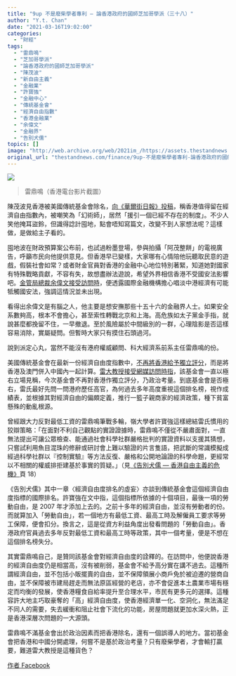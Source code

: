 ```yaml
---
title: "9up 不是廢柴學者專利 — 論香港政府的國師芝加哥學派（三十八）"
author: "Y.t. Chan"
date: "2021-03-16T19:02:00"
categories:
  - "財經"
tags:
  - "雷鼎鳴"
  - "芝加哥學派"
  - "論香港政府的國師芝加哥學派"
  - "陳茂波"
  - "新自由主義"
  - "金融業"
  - "許寶強"
  - "金融中心"
  - "傳統基金會"
  - "經濟自由指數"
  - "香港金融業"
  - "余偉文"
  - "金融界"
  - "告別犬儒"
topics: []
image: "http://web.archive.org/web/2021im_/https://assets.thestandnews.com/media/photos/lui_TEc1D.png"
original_url: "thestandnews.com/finance/9up-不是廢柴學者專利-論香港政府的國師芝加哥學派-三十八"
---
```

![](http://web.archive.org/web/2021im_/https://assets.thestandnews.com/media/photos/lui_TEc1D.png)
> 雷鼎鳴（香港電台影片截圖）

陳茂波見香港被美國傳統基金會除名，[向《華爾街日報》投稿](../../international/%E8%8F%AF%E7%88%BE%E8%A1%97%E6%97%A5%E5%A0%B1%E7%A4%BE%E8%A9%95%E7%A8%B1%E9%99%B3%E8%8C%82%E6%B3%A2%E7%82%BA-%E9%A6%99%E6%B8%AF%E7%9A%84%E5%B9%BB%E8%A1%93%E5%B8%AB-%E6%9B%BF%E7%BF%92%E8%BF%91%E5%B9%B3%E6%9C%8D%E5%8B%99/)，稱香港值得留在經濟自由指數內，被嘲笑為「幻術師」，居然「援引一個已經不存在的制度」。不少人笑他掩耳盜鈴，但識得諗計囤地，點會唔知寫篇文，改變不到人家想法呢？這樣做，是做給主子看的。

囤地波在財政預算案公布前，也試過粉墨登場，參與拍攝「阿茂整餅」的電視廣告，呼籲市民向他提供意見。但香港早已變樣，大家哪有心情陪他玩聽取民意的遊戲，假裝社會如常？或者財金官員對香港的金融中心地位特別著緊，知道她對國家有特殊戰略貢獻，不容有失，故想盡辦法遊說，希望外界相信香港不受國安法影響吧。[金管局總裁余偉文接受訪問時](http://web.archive.org/web/20211229132508/http://www.hkcd.com/content/2021-03/15/content_1255254.html)，便透露國際金融機構擔心唱淡中港經濟有可能牴觸國安法，強調這情況並未出現。

看得出余偉文是有腦之人，他主要是想安撫那些十五十六的金融界人士。如果安全系數夠高，根本不會擔心，甚至索性轉戰北京和上海。高危族如太子黨金手指，就說甚麼都挽留不住，一早撤退。至於風險屬於中間級別的一群，心理陰影是否這樣容易消除，實屬疑問。但暫時大家只有摸住石頭過河。

說到派定心丸，當然不能沒有港府權威顧問、科大經濟系前系主任雷鼎鳴的份。

美國傳統基金會在最新一份經濟自由度指數中，[不再將香港給予獨立評分](../../finance/wsj-%E9%A6%99%E6%B8%AF%E8%A2%AB%E5%89%94%E5%87%BA%E5%82%B3%E7%B5%B1%E5%9F%BA%E9%87%91%E6%9C%83%E7%B6%93%E6%BF%9F%E8%87%AA%E7%94%B1%E6%8C%87%E6%95%B8-%E5%9B%A0%E8%88%87%E5%85%A7%E5%9C%B0%E5%9F%8E%E5%B8%82%E7%84%A1%E7%95%B0/)，而是將香港及澳門併入中國內一起計算。[雷大教授接受網媒訪問時指](http://web.archive.org/web/20211229132508/https://www.hk01.com/%E8%B2%A1%E7%B6%93%E5%BF%AB%E8%A8%8A/594801/)，該基金會一直以極右立場見稱，今次基金會不再對香港作獨立評分，乃政治考量。到底基金會是否極右，雷氏最好先問一問港府歷任高官，為何過去多年高度重視這個排名榜，視作成績表，並根據其對經濟自由的偏頗定義，推行一籃子親商家的經濟政策，種下貧富懸殊的動亂根源。

曾經跟大力反對最低工資的雷鼎鳴筆戰多輪，嶺大學者許寶強這樣總結雷氏慣用的狡辯策略：「在面對不利自己觀點的實證證據時，雷鼎鳴不僅從不嚴肅面對，一直無法提出可讓公眾檢查、能通過社會科學社群嚴格批判的實證資料以支援其猜想，只嘗試利用魚目混珠的修辭或研討會上難以驗證的片言隻語，把武斷的常識模擬成經過科學社群以『控制實驗』等方法反復、嚴格和公開地論證的科學命題，更經常以不相關的權威排拒建基於事實的質疑。」（見[《告別犬儒 — 香港自由主義的危機》](http://web.archive.org/web/20211229132508/https://www.oupchina.com.hk/zh/book-detail/15844)頁 18）

《告別犬儒》其中一章〈經濟自由度排名的虛妄〉亦談到傳統基金會這個經濟自由度指標的國際排名。許寶強在文中指，這個指標所依據的十個項目，最後一項的勞動自由，是 2007 年才添加上去的。之前十多年的經濟自由，並沒有勞動者的份。而就算加入「勞動自由」，若一個地方有最低工資、最高工時及解僱員工要求等勞工保障，便會扣分。換言之，這是從資方利益角度出發看問題的「勞動自由」。香港政府官員過去多年反對最低工資和最高工時等政策，其中一個考量，便是不想在這個排名榜失分。

其實雷鼎鳴自己，是贊同該基金會對經濟自由度的詮釋的。在訪問中，他便說香港的經濟自由度仍是相當高，沒有被削弱，基金會不給予高分實在講不過去。這種所謂經濟自由，並不包括小販擺賣的自由，並不保障領展小商戶免於被迫遷的營商自由，並不保障被市建局趕走而無法原區經營的老店，亦不會促進本土農業市場有穩定而均衡的發展，使香港糧食自給率提升至合理水平，市民有更多元的選擇。這種容許大地主巧取豪奪的「高」經濟自由度，使香港經濟單一化、空洞化，無法滿足不同人的需要，失去緩衝和阻止社會下流化的功能，房屋問題就更加水深火熱，正是香港深層次問題的一大源頭。

雷鼎鳴不滿基金會出於政治因素而把香港除名，還有一個誤導人的地方。當初基金會把香港和中國分開處理，何嘗不是基於政治考量？只有廢柴學者，才會輸打贏要，難道雷大教授是這種貨色？

[作者 Facebook](http://web.archive.org/web/20211229132508/https://www.facebook.com/uncletunghk/posts/3990573797654125)